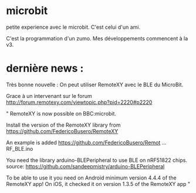 # microbit
petite experience avec le microbit. C'est celui d'un ami.

C'est la programmation d'un zumo. Mes développements commencent à la v3.



# dernière news :
Très bonne nouvelle :
  On peut utiliser RemoteXY avec le BLE du MicroBit.
  
  Grace à un intervenant sur le forum http://forum.remotexy.com/viewtopic.php?pid=2220#p2220
  
" 
  RemoteXY is now possible on BBC:microbit.

Install the version of the RemoteXY library from https://github.com/FedericoBusero/RemoteXY

An example is added
https://github.com/FedericoBusero/Remot … RF_BLE.ino

You need the library arduino-BLEPeripheral to use BLE on nRF51822 chips.
    source: https://github.com/sandeepmistry/arduino-BLEPeripheral

To be able to use it you need on Android minimum version 4.4.4 of the RemoteXY app!
On iOS, it checked it on version 1.3.5 of the RemoteXY app
"
